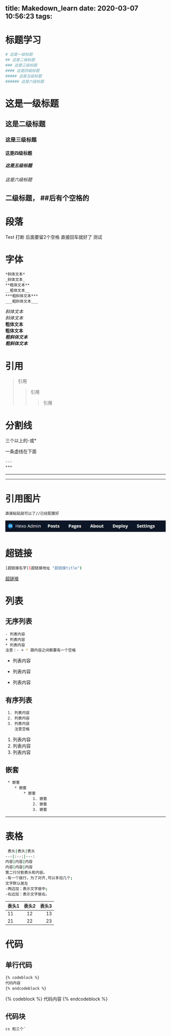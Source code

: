 title: Makedown_learn
date: 2020-03-07 10:56:23
tags:
---
# 标题学习
```bash
# 这是一级标题
## 这是二级标题
### 这是三级标题
#### 这是四级标题
##### 这是五级标题
###### 这是六级标题
```
<!--more-->
# 这是一级标题
## 这是二级标题
### 这是三级标题
#### 这是四级标题
##### 这是五级标题
###### 这是六级标题
## 二级标题， ##后有个空格的

# 段落
Test  打断 后面要留2个空格
直接回车就好了
测试

# 字体
``` bash
*斜体文本*    
_斜体文本_  
**粗体文本**  
__粗体文本__  
***粗斜体文本***  
___粗斜体文本___
```
*斜体文本*  
_斜体文本_  
**粗体文本**  
__粗体文本__  
***粗斜体文本***  
___粗斜体文本___


# 引用


>引用
>>引用
>>>引用

# 分割线
三个以上的-或*

一条虚线在下面
```bash
---
***
```
---
***
# 引用图片
```bash
直接粘贴就可以了//已经配置好
```


![upload successful](/images/pasted-4.png "图片")
# 超链接

```bash
[超链接名字](超链接地址 "超链接title")

```
[超链接](www.baidu.com "百度")

# 列表
## 无序列表
``` bash
- 列表内容  
+ 列表内容
* 列表内容  
注意：- + * 跟内容之间都要有一个空格  
```
- 列表内容   
	
+ 列表内容
* 列表内容  

## 有序列表
```bash
 1. 列表内容  
 2. 列表内容  
 3. 列表内容   
    注意空格
```

 1. 列表内容  
 2. 列表内容  
 3. 列表内容  
 
## 嵌套  

 ``` bash
  * 嵌套   
     * 嵌套
         * 嵌套
             1. 嵌套
             2. 嵌套
             3. 嵌套
 ```
 
---
# 表格  
``` bash
 表头|表头|表头
---|:--:|---:
内容|内容|内容
内容|内容|内容
第二行分割表头和内容。
-有一个就行，为了对齐,可以多加几个;
文字默认居左
-两边加：表示文字居中;
-右边加：表示文字居右。  
```

表头1|表头2|表头3 
:--|:-:|-:
11|12|13|
21|22|23|


# 代码
## 单行代码
``` bash
{% codeblock %}
代码内容
{% endcodeblock %}
```
{% codeblock %}
代码内容
{% endcodeblock %}
## 代码块

```cs
cs 和三个`
```

